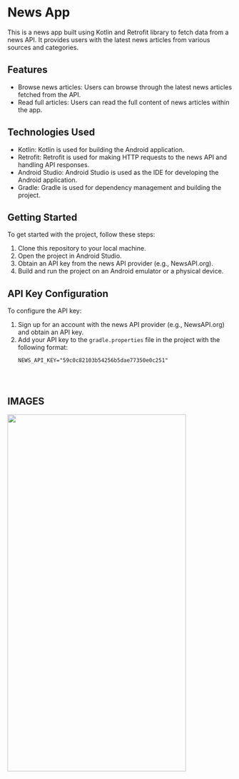 # News App

This is a news app built using Kotlin and Retrofit library to fetch data from a news API. It provides users with the latest news articles from various sources and categories.

## Features

- Browse news articles: Users can browse through the latest news articles fetched from the API.
- Read full articles: Users can read the full content of news articles within the app.

## Technologies Used

- Kotlin: Kotlin is used for building the Android application.
- Retrofit: Retrofit is used for making HTTP requests to the news API and handling API responses.
- Android Studio: Android Studio is used as the IDE for developing the Android application.
- Gradle: Gradle is used for dependency management and building the project.

## Getting Started

To get started with the project, follow these steps:

1. Clone this repository to your local machine.
2. Open the project in Android Studio.
3. Obtain an API key from the news API provider (e.g., NewsAPI.org).
5. Build and run the project on an Android emulator or a physical device.

## API Key Configuration

To configure the API key:

1. Sign up for an account with the news API provider (e.g., NewsAPI.org) and obtain an API key.
2. Add your API key to the `gradle.properties` file in the project with the following format:
   ```properties
   NEWS_API_KEY="59c0c82103b54256b5dae77350e0c251"




## IMAGES
<img src="https://github.com/DevAndroidify/newsapp/assets/138611123/d1018d50-4c7b-460b-98f1-4410c9675e7b" width="400" height="800"/>

